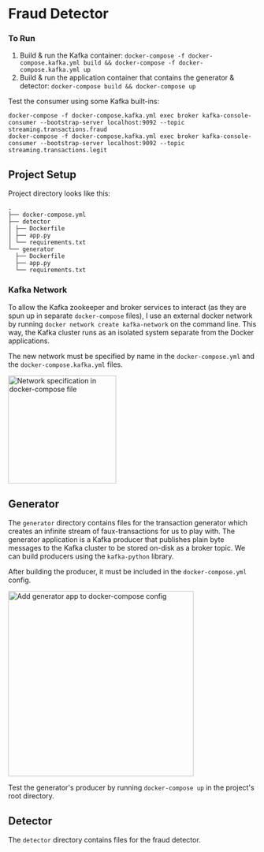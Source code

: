 # Fraud Detector

### To Run
1. Build & run the Kafka container: `docker-compose -f docker-compose.kafka.yml build && docker-compose -f docker-compose.kafka.yml up`
2. Build & run the application container that contains the generator & detector: `docker-compose build && docker-compose up`

Test the consumer using some Kafka built-ins: 
```
docker-compose -f docker-compose.kafka.yml exec broker kafka-console-consumer --bootstrap-server localhost:9092 --topic streaming.transactions.fraud
docker-compose -f docker-compose.kafka.yml exec broker kafka-console-consumer --bootstrap-server localhost:9092 --topic streaming.transactions.legit

```

## Project Setup
Project directory looks like this:
```
.
├── docker-compose.yml
├── detector
│ ├── Dockerfile
│ ├── app.py
│ └── requirements.txt
└── generator
  ├── Dockerfile
  ├── app.py
  └── requirements.txt
```
### Kafka Network
To allow the Kafka zookeeper and broker services to interact (as they are spun up in separate `docker-compose` files), I use an external docker network by running `docker network create kafka-network` on the command line. This way, the Kafka cluster runs as an isolated system separate from the Docker applications.

The new network must be specified by name in the `docker-compose.yml` and the `docker-compose.kafka.yml` files. 

<img width="219" alt="Network specification in docker-compose file" src="https://user-images.githubusercontent.com/65197541/142467252-5f615c18-6d90-4bbd-9b03-ccb887c4488a.png">

## Generator
The `generator` directory contains files for the transaction generator which creates an infinite stream of faux-transactions for us to play with. The generator application is a Kafka producer that publishes plain byte messages to the Kafka cluster to be stored on-disk as a broker topic. We can build producers using the `kafka-python` library.

After building the producer, it must be included in the `docker-compose.yml` config.

<img width="376" alt="Add generator app to docker-compose config" src="https://user-images.githubusercontent.com/65197541/142468194-88eca51d-1b65-45bc-ba67-ad81ba78e3cb.png">

Test the generator's producer by running `docker-compose up` in the project's root directory.

## Detector 
The `detector` directory contains files for the fraud detector.
